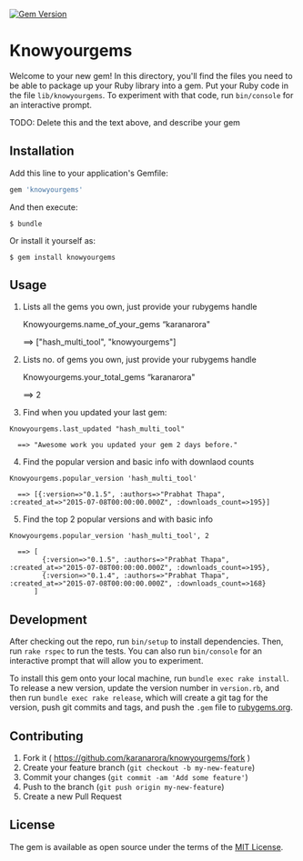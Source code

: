 [![Gem Version](https://badge.fury.io/rb/knowyourgems.svg)](http://badge.fury.io/rb/knowyourgems)

# Knowyourgems

Welcome to your new gem! In this directory, you'll find the files you need to be able to package up your Ruby library into a gem. Put your Ruby code in the file `lib/knowyourgems`. To experiment with that code, run `bin/console` for an interactive prompt.

TODO: Delete this and the text above, and describe your gem

## Installation

Add this line to your application's Gemfile:

```ruby
gem 'knowyourgems'
```

And then execute:

    $ bundle

Or install it yourself as:

    $ gem install knowyourgems

## Usage

  1) Lists all the gems you own, just provide your rubygems handle

	  Knowyourgems.name_of_your_gems “karanarora"

      ==> ["hash_multi_tool", "knowyourgems"]

  2) Lists no. of gems you own, just provide your rubygems handle

	  Knowyourgems.your_total_gems “karanarora"

      ==> 2

  3) Find when you updated your last gem:

    Knowyourgems.last_updated "hash_multi_tool"

      ==> "Awesome work you updated your gem 2 days before."

  4) Find the popular version and basic info with downlaod counts

    Knowyourgems.popular_version 'hash_multi_tool'

      ==> [{:version=>"0.1.5", :authors=>"Prabhat Thapa", :created_at=>"2015-07-08T00:00:00.000Z", :downloads_count=>195}]

  5) Find the top 2 popular versions and with basic info

    Knowyourgems.popular_version 'hash_multi_tool', 2

      ==> [
            {:version=>"0.1.5", :authors=>"Prabhat Thapa", :created_at=>"2015-07-08T00:00:00.000Z", :downloads_count=>195}, 
            {:version=>"0.1.4", :authors=>"Prabhat Thapa", :created_at=>"2015-07-08T00:00:00.000Z", :downloads_count=>168}
          ]

## Development

After checking out the repo, run `bin/setup` to install dependencies. Then, run `rake rspec` to run the tests. You can also run `bin/console` for an interactive prompt that will allow you to experiment.

To install this gem onto your local machine, run `bundle exec rake install`. To release a new version, update the version number in `version.rb`, and then run `bundle exec rake release`, which will create a git tag for the version, push git commits and tags, and push the `.gem` file to [rubygems.org](https://rubygems.org).

## Contributing

1. Fork it ( https://github.com/karanarora/knowyourgems/fork )
2. Create your feature branch (`git checkout -b my-new-feature`)
3. Commit your changes (`git commit -am 'Add some feature'`)
4. Push to the branch (`git push origin my-new-feature`)
5. Create a new Pull Request


## License

The gem is available as open source under the terms of the [MIT License](http://opensource.org/licenses/MIT).
